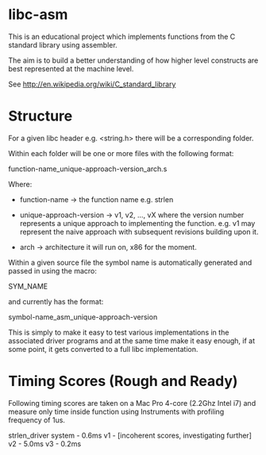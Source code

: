 libc-asm
========

This is an educational project which implements functions from the C standard library using assembler.

The aim is to build a better understanding of how higher level constructs are best represented at the machine level.

See http://en.wikipedia.org/wiki/C_standard_library

Structure
=========
For a given libc header e.g. <string.h> there will be a corresponding folder.

Within each folder will be one or more files with the following format:

function-name\_unique-approach-version\_arch.s

Where:
  - function-name -> the function name e.g. strlen
  
  - unique-approach-version -> v1, v2, ..., vX where the version number represents a unique approach to implementing
  the function. e.g. v1 may represent the naive approach with subsequent revisions building upon it.
  
  - arch -> architecture it will run on, x86 for the moment.
  
Within a given source file the symbol name is automatically generated and passed in using the macro:

SYM\_NAME

and currently has the format:

symbol-name\_asm\_unique-approach-version

This is simply to make it easy to test various implementations in the associated driver programs and at the same time
make it easy enough, if at some point, it gets converted to a full libc implementation.


Timing Scores (Rough and Ready)
===============================

Following timing scores are taken on a Mac Pro 4-core (2.2Ghz Intel i7) and measure only time inside
function using Instruments with profiling frequency of 1us.

strlen_driver
system - 0.6ms
v1 - [incoherent scores, investigating further]
v2 - 5.0ms
v3 - 0.2ms

